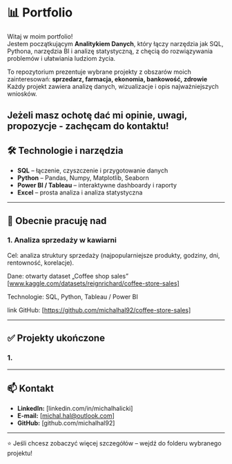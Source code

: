 # 📊 Portfolio

Witaj w moim portfolio!  
Jestem początkującym **Analitykiem Danych**, który łączy narzędzia jak SQL, Pythona, narzędzia BI i analizę statystyczną, z chęcią do rozwiązywania problemów i ułatwiania ludziom życia.

To repozytorium prezentuje wybrane projekty z obszarów moich zainteresowań: **sprzedarz, farmacja, ekonomia, bankowość, zdrowie** 
Każdy projekt zawiera analizę danych, wizualizacje i opis najważniejszych wniosków.

Jeżeli masz ochotę dać mi opinie, uwagi, propozycje - zachęcam do kontaktu!
---

## 🛠️ Technologie i narzędzia
- **SQL** – łączenie, czyszczenie i przygotowanie danych
- **Python** – Pandas, Numpy, Matplotlib, Seaborn
- **Power BI / Tableau** – interaktywne dashboardy i raporty
- **Excel** – prosta analiza i analiza statystyczna
---

## 🎯 Obecnie pracuję nad

### 1. Analiza sprzedaży w kawiarni

Cel: analiza struktury sprzedaży (najpopularniejsze produkty, godziny, dni, rentowność, korelacje).

Dane: otwarty dataset „Coffee shop sales” [www.kaggle.com/datasets/reignrichard/coffee-store-sales]

Technologie: SQL, Python, Tableau / Power BI

link GitHub: [https://github.com/michalhal92/coffee-store-sales]

---

## ✅ Projekty ukończone

### 1. 

---

## 📫 Kontakt
- **LinkedIn:** [linkedin.com/in/michalhalicki]   
- **E-mail:** [michal.hal@outlook.com]  
- **GitHub:** [github.com/michalhal92] 

---

⭐ Jeśli chcesz zobaczyć więcej szczegółów – wejdź do folderu wybranego projektu!
